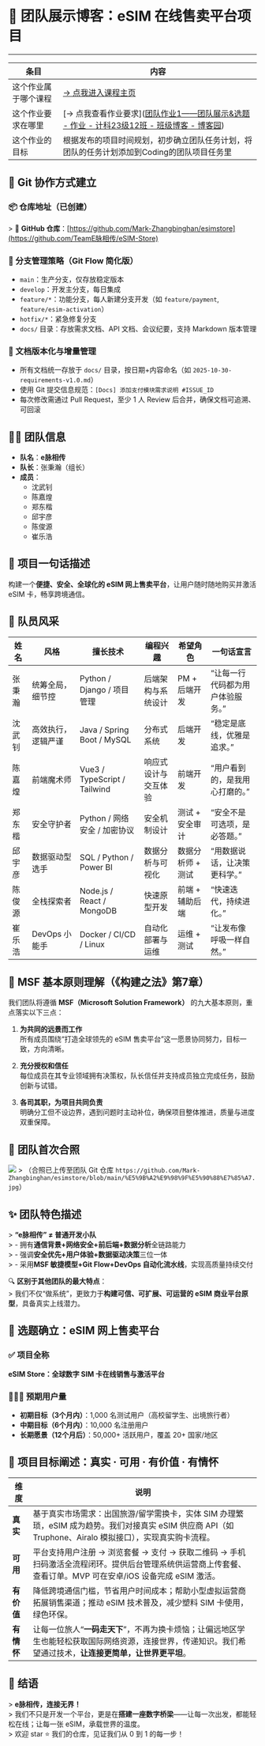 # 🚀 团队展示博客：eSIM 在线售卖平台项目

---

| 条目                 | 内容                                                         |
| -------------------- | ------------------------------------------------------------ |
| 这个作业属于哪个课程 | [→ 点我进入课程主页](https://edu.cnblogs.com/campus/gdgy/Class12Grade23ComputerScience) |
| 这个作业要求在哪里   | [→ 点我查看作业要求]([团队作业1——团队展示&选题 - 作业 - 计科23级12班 - 班级博客 - 博客园](https://edu.cnblogs.com/campus/gdgy/Class12Grade23ComputerScience/homework/13471)) |
| 这个作业的目标       | 根据发布的项目时间规划，初步确立团队任务计划，将团队的任务计划添加到Coding的团队项目任务里 |

## 🌱 Git 协作方式建立

### 📦 仓库地址（已创建）

&gt; 🔗 **GitHub 仓库**：[https://github.com/Mark-Zhangbinghan/esimstore](https://github.com/TeamE脉相传/eSIM-Store)  

### 🔧 分支管理策略（Git Flow 简化版）

- `main`：生产分支，仅存放稳定版本
- `develop`：开发主分支，每日集成
- `feature/*`：功能分支，每人新建分支开发（如 `feature/payment`, `feature/esim-activation`）
- `hotfix/*`：紧急修复分支
- `docs/` 目录：存放需求文档、API 文档、会议纪要，支持 Markdown 版本管理

### 📄 文档版本化与增量管理

- 所有文档统一存放于 `docs/` 目录，按日期+内容命名（如 `2025-10-30-requirements-v1.0.md`）
- 使用 Git 提交信息规范：`[Docs] 添加支付模块需求说明 #ISSUE_ID`
- 每次修改需通过 Pull Request，至少 1 人 Review 后合并，确保文档可追溯、可回滚



## 🧑‍💻 团队信息

- **队名**：**e脉相传**
- **队长**：张秉瀚（组长）
- **成员**：
  - 沈武钊
  - 陈嘉煌
  - 郑东楷
  - 邱宇彦
  - 陈俊源
  - 崔乐浩
  
  

## 🎯 项目一句话描述
构建一个**便捷、安全、全球化的 eSIM 网上售卖平台**，让用户随时随地购买并激活 eSIM 卡，畅享跨境通信。



## 👤 队员风采

| 姓名   | 风格               | 擅长技术                     | 编程兴趣             | 希望角色          | 一句话宣言                       |
| ------ | ------------------ | ---------------------------- | -------------------- | ----------------- | -------------------------------- |
| 张秉瀚 | 统筹全局，细节控   | Python / Django / 项目管理   | 后端架构与系统设计   | PM + 后端开发     | “让每一行代码都为用户体验服务。” |
| 沈武钊 | 高效执行，逻辑严谨 | Java / Spring Boot / MySQL   | 分布式系统           | 后端开发          | “稳定是底线，优雅是追求。”       |
| 陈嘉煌 | 前端魔术师         | Vue3 / TypeScript / Tailwind | 响应式设计与交互体验 | 前端开发          | “用户看到的，是我用心打磨的。”   |
| 郑东楷 | 安全守护者         | Python / 网络安全 / 加密协议 | 安全机制设计         | 测试 + 安全审计   | “安全不是可选项，是必答题。”     |
| 邱宇彦 | 数据驱动型选手     | SQL / Python / Power BI      | 数据分析与可视化     | 数据分析师 + 测试 | “用数据说话，让决策更科学。”     |
| 陈俊源 | 全栈探索者         | Node.js / React / MongoDB    | 快速原型开发         | 前端 + 辅助后端   | “快速迭代，持续进化。”           |
| 崔乐浩 | DevOps 小能手      | Docker / CI/CD / Linux       | 自动化部署与运维     | 运维 + 测试       | “让发布像呼吸一样自然。”         |



## 📖 MSF 基本原则理解（《构建之法》第7章）

我们团队将遵循 **MSF（Microsoft Solution Framework）** 的九大基本原则，重点落实以下三点：

1. **为共同的远景而工作**  
   所有成员围绕“打造全球领先的 eSIM 售卖平台”这一愿景协同努力，目标一致，方向清晰。

2. **充分授权和信任**  
   每位成员在其专业领域拥有决策权，队长信任并支持成员独立完成任务，鼓励创新与试错。

3. **各司其职，为项目共同负责**  
   明确分工但不设边界，遇到问题时主动补位，确保项目整体推进，质量与进度双重保障。



## 📸 团队首次合照

![](https://github.com/Mark-Zhangbinghan/esimstore/blob/main/%E5%9B%A2%E9%98%9F%E5%90%88%E7%85%A7.jpg)
&gt; （合照已上传至团队 Git 仓库 `https://github.com/Mark-Zhangbinghan/esimstore/blob/main/%E5%9B%A2%E9%98%9F%E5%90%88%E7%85%A7.jpg`）



## ✨ 团队特色描述

&gt; **“e脉相传” ≠ 普通开发小队**  
&gt; - 拥有**通信背景+网络安全+前后端+数据分析**全链路能力  
&gt; - 强调**安全优先+用户体验+数据驱动决策**三位一体  
&gt; - 采用**MSF 敏捷模型+Git Flow+DevOps 自动化流水线**，实现高质量持续交付  

🔍 **区别于其他团队的最大特点**：  
&gt; 我们不仅“做系统”，更致力于**构建可信、可扩展、可运营的 eSIM 商业平台原型**，具备真实上线潜力。



## 📌 选题确立：eSIM 网上售卖平台

### ✅ 项目全称
**eSIM Store：全球数字 SIM 卡在线销售与激活平台**

### 🧑‍🤝‍🧑 预期用户量
- **初期目标（3个月内）**：1,000 名测试用户（高校留学生、出境旅行者）
- **中期目标（6个月内）**：10,000 名注册用户
- **长期愿景（12个月后）**：50,000+ 活跃用户，覆盖 20+ 国家/地区



## 🎯 项目目标阐述：真实 · 可用 · 有价值 · 有情怀

| 维度       | 说明                                                         |
| ---------- | ------------------------------------------------------------ |
| **真实**   | 基于真实市场需求：出国旅游/留学需换卡，实体 SIM 办理繁琐，eSIM 成为趋势。我们对接真实 eSIM 供应商 API（如 Truphone、Airalo 模拟接口），实现真实购卡流程。 |
| **可用**   | 平台支持用户注册 → 浏览套餐 → 支付 → 获取二维码 → 手机扫码激活全流程闭环。提供后台管理系统供运营商上传套餐、查看订单。MVP 可在安卓/iOS 设备完成 eSIM 激活。 |
| **有价值** | 降低跨境通信门槛，节省用户时间成本；帮助小型虚拟运营商拓展销售渠道；推动 eSIM 技术普及，减少塑料 SIM 卡使用，绿色环保。 |
| **有情怀** | 让每一位旅人“**一码走天下**”，不再为换卡烦恼；让偏远地区学生也能轻松获取国际网络资源，连接世界，传递知识。我们希望通过技术，**让连接更简单，让世界更平坦**。 |



## 📣 结语

&gt; **e脉相传，连接无界！**  
&gt; 我们不只是开发一个平台，更是在**搭建一座数字桥梁**——让每一次出发，都能轻松在线；让每一张 eSIM，承载世界的温度。  
&gt; 欢迎 star ⭐ 我们的仓库，见证我们从 0 到 1 的每一步！